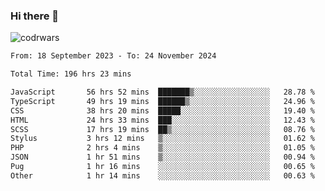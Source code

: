 ### Hi there 👋


![codrwars](https://www.codewars.com/users/rsschool_c9af20f58c35c696/badges/micro) 

<!--START_SECTION:waka-->

```txt
From: 18 September 2023 - To: 24 November 2024

Total Time: 196 hrs 23 mins

JavaScript       56 hrs 52 mins  ███████▒░░░░░░░░░░░░░░░░░   28.78 %
TypeScript       49 hrs 19 mins  ██████▒░░░░░░░░░░░░░░░░░░   24.96 %
CSS              38 hrs 20 mins  █████░░░░░░░░░░░░░░░░░░░░   19.40 %
HTML             24 hrs 33 mins  ███░░░░░░░░░░░░░░░░░░░░░░   12.43 %
SCSS             17 hrs 19 mins  ██▒░░░░░░░░░░░░░░░░░░░░░░   08.76 %
Stylus           3 hrs 12 mins   ▒░░░░░░░░░░░░░░░░░░░░░░░░   01.62 %
PHP              2 hrs 4 mins    ▒░░░░░░░░░░░░░░░░░░░░░░░░   01.05 %
JSON             1 hr 51 mins    ▒░░░░░░░░░░░░░░░░░░░░░░░░   00.94 %
Pug              1 hr 16 mins    ░░░░░░░░░░░░░░░░░░░░░░░░░   00.65 %
Other            1 hr 14 mins    ░░░░░░░░░░░░░░░░░░░░░░░░░   00.63 %
```

<!--END_SECTION:waka-->
